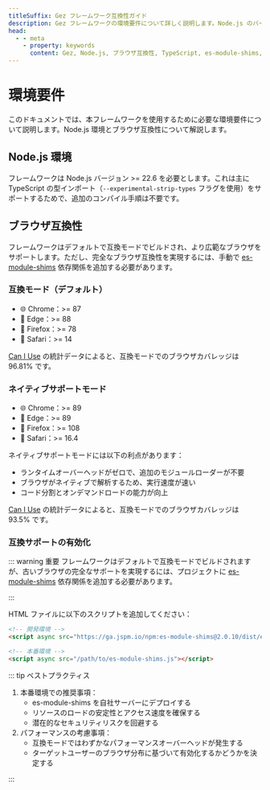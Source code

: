 ```yaml
---
titleSuffix: Gez フレームワーク互換性ガイド
description: Gez フレームワークの環境要件について詳しく説明します。Node.js のバージョン要件やブラウザ互換性について解説し、開発者が正しく開発環境を設定できるよう支援します。
head:
  - - meta
    - property: keywords
      content: Gez, Node.js, ブラウザ互換性, TypeScript, es-module-shims, 環境設定
---
```


# 環境要件

このドキュメントでは、本フレームワークを使用するために必要な環境要件について説明します。Node.js 環境とブラウザ互換性について解説します。

## Node.js 環境

フレームワークは Node.js バージョン >= 22.6 を必要とします。これは主に TypeScript の型インポート（`--experimental-strip-types` フラグを使用）をサポートするためで、追加のコンパイル手順は不要です。

## ブラウザ互換性

フレームワークはデフォルトで互換モードでビルドされ、より広範なブラウザをサポートします。ただし、完全なブラウザ互換性を実現するには、手動で [es-module-shims](https://github.com/guybedford/es-module-shims) 依存関係を追加する必要があります。

### 互換モード（デフォルト）
- 🌐 Chrome：>= 87 
- 🔷 Edge：>= 88 
- 🦊 Firefox：>= 78 
- 🧭 Safari：>= 14 

[Can I Use](https://caniuse.com/?search=dynamic%20import) の統計データによると、互換モードでのブラウザカバレッジは 96.81% です。

### ネイティブサポートモード
- 🌐 Chrome：>= 89 
- 🔷 Edge：>= 89 
- 🦊 Firefox：>= 108 
- 🧭 Safari：>= 16.4 

ネイティブサポートモードには以下の利点があります：
- ランタイムオーバーヘッドがゼロで、追加のモジュールローダーが不要
- ブラウザがネイティブで解析するため、実行速度が速い
- コード分割とオンデマンドロードの能力が向上

[Can I Use](https://caniuse.com/?search=importmap) の統計データによると、互換モードでのブラウザカバレッジは 93.5% です。

### 互換サポートの有効化

::: warning 重要
フレームワークはデフォルトで互換モードでビルドされますが、古いブラウザの完全なサポートを実現するには、プロジェクトに [es-module-shims](https://github.com/guybedford/es-module-shims) 依存関係を追加する必要があります。

:::

HTML ファイルに以下のスクリプトを追加してください：

```html
<!-- 開発環境 -->
<script async src="https://ga.jspm.io/npm:es-module-shims@2.0.10/dist/es-module-shims.js"></script>

<!-- 本番環境 -->
<script async src="/path/to/es-module-shims.js"></script>
```

::: tip ベストプラクティス

1. 本番環境での推奨事項：
   - es-module-shims を自社サーバーにデプロイする
   - リソースのロードの安定性とアクセス速度を確保する
   - 潜在的なセキュリティリスクを回避する
2. パフォーマンスの考慮事項：
   - 互換モードではわずかなパフォーマンスオーバーヘッドが発生する
   - ターゲットユーザーのブラウザ分布に基づいて有効化するかどうかを決定する

:::